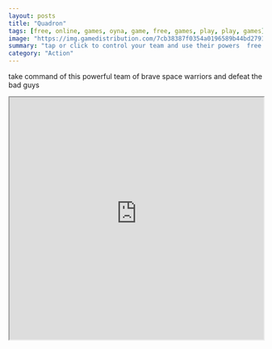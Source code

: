 ```yaml
---
layout: posts
title: "Quadron"
tags: [free, online, games, oyna, game, free, games, play, play, games]
image: "https://img.gamedistribution.com/7cb38387f0354a0196589b44bd27916f.jpg"
summary: "tap or click to control your team and use their powers  free online games oyna game free games play play games"
category: "Action"
---
```


take command of this powerful team of brave space warriors and defeat the bad guys

<iframe width="100%" height="480px;" src="https://html5.gamedistribution.com/7cb38387f0354a0196589b44bd27916f/"></iframe>